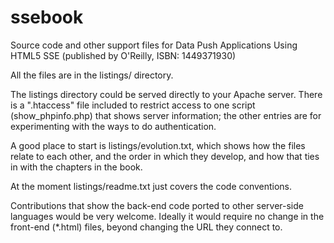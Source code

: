 ssebook
=======

Source code and other support files for Data Push Applications Using HTML5 SSE (published by O'Reilly, ISBN: 1449371930)

All the files are in the listings/ directory.

The listings directory could be served directly to your Apache server. There is a ".htaccess" file included to restrict access to one script (show_phpinfo.php) that shows server information; the other entries are for experimenting with the ways to do authentication.

A good place to start is listings/evolution.txt, which shows how the files relate to each other, and the order in which they develop, and how that ties in with the chapters in the book.

At the moment listings/readme.txt just covers the code conventions.

Contributions that show the back-end code ported to other server-side languages would be very welcome. Ideally it would require no change in the front-end (*.html) files, beyond changing the URL they connect to.

